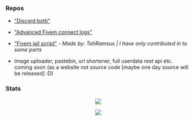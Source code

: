 ### Repos
- ["Discord botti"](https://github.com/fa1t666/ticketbotti)
- ["Advanced Fivem connect logs"](https://github.com/fa1t666/logit)
- ["Fivem jail script"](https://github.com/TehRamsus/esx_extendedjail) - *Made by: TehRamsus | I have only contributed in to some parts*


- Image uploader, pastebin, url shortener, full userdata rest api etc. coming soon (as a website not source code [maybe one day source will be released] :D)

### Stats

<p align="center">
  <img src="https://github-readme-stats.vercel.app/api/top-langs/?username=fa1t666&layout=compact&theme=buefy" />
</p>

<p align="center">
  <img src="https://github-readme-stats.vercel.app/api?username=fa1t666&show_icons=true&include_all_commits=true&count_private=true&theme=buefy" />
</p>
